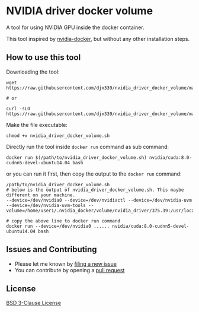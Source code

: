 # NVIDIA driver docker volume

A tool for using NVIDIA GPU inside the docker container.

This tool inspired by [nvidia-docker](https://github.com/NVIDIA/nvidia-docker), but without any
other installation steps.

## How to use this tool

Downloading the tool:

```
wget https://raw.githubusercontent.com/djx339/nvidia_driver_docker_volume/master/nvidia_driver_docker_volume.sh

# or

curl -sLO https://raw.githubusercontent.com/djx339/nvidia_driver_docker_volume/master/nvidia_driver_docker_volume.sh
```

Make the file executable:

```
chmod +x nvidia_driver_docker_volume.sh
```

Directly run the tool inside `docker run` command as sub command:

```shell
docker run $(/path/to/nvidia_driver_docker_volume.sh) nvidia/cuda:8.0-cudnn5-devel-ubuntu14.04 bash
```

or you can run it first, then copy the output to the `docker run` command:

```shell
/path/to/nvidia_driver_docker_volume.sh
# below is the output of nvidia_driver_docker_volume.sh. This maybe different on your machine.
--device=/dev/nvidia0 --device=/dev/nvidiactl --device=/dev/nvidia-uvm --device=/dev/nvidia-uvm-tools --volume=/home/user1/.nvidia_docker/volume/nvidia_driver/375.39:/usr/local/nvidia:ro

# copy the above line to docker run command
docker run --device=/dev/nvidia0 ...... nvidia/cuda:8.0-cudnn5-devel-ubuntu14.04 bash
```

## Issues and Contributing

- Please let me known by [filing a new issue](https://github.com/djx339/nvidia_driver_docker_volume/issues/new)
- You can contribute by opening a [pull request](https://github.com/djx339/nvidia_driver_docker_volume/compare)

## License

[BSD 3-Clause License](LICENSE)
